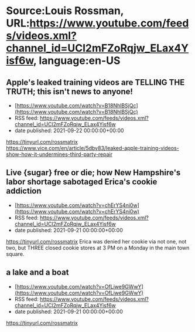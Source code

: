 # Source:Louis Rossman, URL:https://www.youtube.com/feeds/videos.xml?channel_id=UCl2mFZoRqjw_ELax4Yisf6w, language:en-US

## Apple's leaked training videos are TELLING THE TRUTH; this isn't news to anyone!
 - [https://www.youtube.com/watch?v=B18NhlBSjQc](https://www.youtube.com/watch?v=B18NhlBSjQc)
 - RSS feed: https://www.youtube.com/feeds/videos.xml?channel_id=UCl2mFZoRqjw_ELax4Yisf6w
 - date published: 2021-09-22 00:00:00+00:00

https://tinyurl.com/rossmatrix
https://www.vice.com/en/article/5dbv83/leaked-apple-training-videos-show-how-it-undermines-third-party-repair

## Live {sugar} free or die; how New Hampshire's labor shortage sabotaged Erica's cookie addiction
 - [https://www.youtube.com/watch?v=chErYS4ni0w](https://www.youtube.com/watch?v=chErYS4ni0w)
 - RSS feed: https://www.youtube.com/feeds/videos.xml?channel_id=UCl2mFZoRqjw_ELax4Yisf6w
 - date published: 2021-09-21 00:00:00+00:00

https://tinyurl.com/rossmatrix
Erica was denied her cookie via not one, not two, but THREE closed cookie stores at 3 PM on a Monday in the main town square.

## a lake and a boat
 - [https://www.youtube.com/watch?v=OfLiwe9GWwY](https://www.youtube.com/watch?v=OfLiwe9GWwY)
 - RSS feed: https://www.youtube.com/feeds/videos.xml?channel_id=UCl2mFZoRqjw_ELax4Yisf6w
 - date published: 2021-09-21 00:00:00+00:00

https://tinyurl.com/rossmatrix

